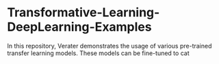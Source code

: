 # Transformative-Learning-DeepLearning-Examples
In this repository, Verater demonstrates the usage of various pre-trained transfer learning models. These models can be fine-tuned to cat